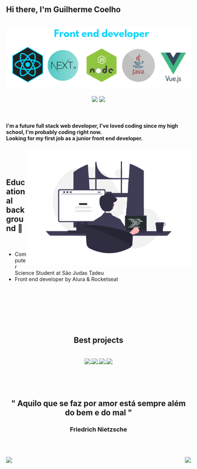 <h2>Hi there, I'm Guilherme Coelho</h2>

<br>

<center>
  <img src="./img/frameworks.png" />
</center>
<br>
<center>
<span>
<a href='https://www.linkedin.com/in/guilherme-santos-coelho-1b7036210/' target='_blank'><img src='https://img.shields.io/badge/LinkedIn-0077B5?style=for-the-badge&logo=linkedin&logoColor=white'/></a>
</span>
<span>
<a href="https://www.instagram.com/g__coelho/"><img src="https://img.shields.io/badge/Instagram-E4405F?style=for-the-badge&logo=instagram&logoColor=white"></a>
</span>
</center>
<br>
<br>


#### I'm a future full stack web developer, I've loved coding since my high school, I'm probably coding right now. <br>Looking for my first job as a junior front end developer.

<img src="./img/just_guy_coding.png" align="right" height="320"/>


<br><br><br>

## Educational background 📒

<br>

* Computer Science Student at São Judas Tadeu
* Front end developer by Alura & Rocketseat

<br><br><br><br><br><br>

<h2 align="center">Best projects</h2>

<br>

<div align="center">
<a href="https://github.com/GuiCoelho-S/BoostYourself" target="_blank">
  <img align="center" src="https://github-readme-stats.vercel.app/api/pin/?username=GuiCoelho-S&repo=BoostYourself&theme=github_dark" />
</a>
<a href="https://github.com/GuiCoelho-S/ReactMusic" target="_blank">
  <img align="center" src="https://github-readme-stats.vercel.app/api/pin/?username=GuiCoelho-S&repo=ReactMusic&theme=github_dark" />
</a>
<a href="https://github.com/GuiCoelho-S/Pokedex-v2-Coelho" target="_blank">
  <img align="center" src="https://github-readme-stats.vercel.app/api/pin/?username=GuiCoelho-S&repo=POkedex-v2-Coelho&theme=github_dark" />
</a>
<a href="https://github.com/GuiCoelho-S/Street-Market" target="_blank">
  <img align="center" src="https://github-readme-stats.vercel.app/api/pin/?username=GuiCoelho-S&repo=Street-Market&theme=github_dark" />
</a>
</div>

<br><br><br>

<center>

## " Aquilo que se faz por amor está sempre além do bem e do mal "
### Friedrich Nietzsche
</center>

<br><br>
<div>
<img src="https://github-readme-stats.vercel.app/api?username=GuiCoelho-S&show_icons=true&theme=tokyonight" align="left"/>

<a href="https://github.com/anuraghazra/github-readme-stats&theme=omni"><img align="right" src="https://github-readme-stats.vercel.app/api/top-langs/?username=GuiCoelho-S&layout=compact&langs_count=8"/></a>

</div>
